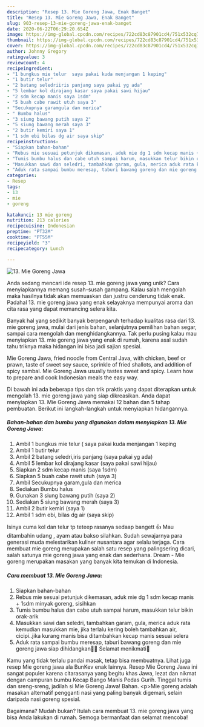 ```yaml
---
description: "Resep 13. Mie Goreng Jawa, Enak Banget"
title: "Resep 13. Mie Goreng Jawa, Enak Banget"
slug: 903-resep-13-mie-goreng-jawa-enak-banget
date: 2020-06-22T06:29:20.654Z
image: https://img-global.cpcdn.com/recipes/722cd83c87901cd4/751x532cq70/13-mie-goreng-jawa-foto-resep-utama.jpg
thumbnail: https://img-global.cpcdn.com/recipes/722cd83c87901cd4/751x532cq70/13-mie-goreng-jawa-foto-resep-utama.jpg
cover: https://img-global.cpcdn.com/recipes/722cd83c87901cd4/751x532cq70/13-mie-goreng-jawa-foto-resep-utama.jpg
author: Johnny Gregory
ratingvalue: 3
reviewcount: 4
recipeingredient:
- "1 bungkus mie telur  saya pakai kuda menjangan 1 keping"
- "1 butir telur"
- "2 batang seledriiris panjang saya pakai yg ada"
- "5 lembar kol dirajang kasar saya pakai sawi hijau"
- "2 sdm kecap manis saya 1sdm"
- "5 buah cabe rawit utuh saya 3"
- "Secukupnya garamgula dan merica"
- " Bumbu halus"
- "3 siung bawang putih saya 2"
- "5 siung bawang merah saya 3"
- "2 butir kemiri saya 1"
- "1 sdm ebi bilas dg air saya skip"
recipeinstructions:
- "Siapkan bahan-bahan"
- "Rebus mie sesuai petunjuk dikemasan, aduk mie dg 1 sdm kecap manis + 1sdm minyak goreng, sisihkan"
- "Tumis bumbu halus dan cabe utuh sampai harum, masukkan telur bikin orak-arik"
- "Masukkan sawi dan seledri, tambahkan garam, gula, merica aduk rata kemudian masukkan mie, jika terlalu kering boleh tambahkan air, cicipi..jika kurang manis bisa ditambahkan kecap manis sesuai selera"
- "Aduk rata sampai bumbu meresap, taburi bawang goreng dan mie goreng jawa siap dihidangkan🤤😍 Selamat menikmati🤩"
categories:
- Resep
tags:
- 13
- mie
- goreng

katakunci: 13 mie goreng 
nutrition: 213 calories
recipecuisine: Indonesian
preptime: "PT32M"
cooktime: "PT55M"
recipeyield: "3"
recipecategory: Lunch

---
```



![13. Mie Goreng Jawa](https://img-global.cpcdn.com/recipes/722cd83c87901cd4/751x532cq70/13-mie-goreng-jawa-foto-resep-utama.jpg)

Anda sedang mencari ide resep 13. mie goreng jawa yang unik? Cara menyiapkannya memang susah-susah gampang. Kalau salah mengolah maka hasilnya tidak akan memuaskan dan justru cenderung tidak enak. Padahal 13. mie goreng jawa yang enak selayaknya mempunyai aroma dan cita rasa yang dapat memancing selera kita.

Banyak hal yang sedikit banyak berpengaruh terhadap kualitas rasa dari 13. mie goreng jawa, mulai dari jenis bahan, selanjutnya pemilihan bahan segar, sampai cara mengolah dan menghidangkannya. Tak perlu pusing kalau mau menyiapkan 13. mie goreng jawa yang enak di rumah, karena asal sudah tahu triknya maka hidangan ini bisa jadi sajian spesial.

Mie Goreng Jawa, fried noodle from Central Java, with chicken, beef or prawn, taste of sweet soy sauce, sprinkle of fried shallots, and addition of spicy sambal. Mie Goreng Jawa usually tastes sweet and spicy. Learn how to prepare and cook Indonesian meals the easy way.


Di bawah ini ada beberapa tips dan trik praktis yang dapat diterapkan untuk mengolah 13. mie goreng jawa yang siap dikreasikan. Anda dapat menyiapkan 13. Mie Goreng Jawa memakai 12 bahan dan 5 tahap pembuatan. Berikut ini langkah-langkah untuk menyiapkan hidangannya.

<!--inarticleads1-->

##### Bahan-bahan dan bumbu yang digunakan dalam menyiapkan 13. Mie Goreng Jawa:

1. Ambil 1 bungkus mie telur ( saya pakai kuda menjangan 1 keping
1. Ambil 1 butir telur
1. Ambil 2 batang seledri,iris panjang (saya pakai yg ada)
1. Ambil 5 lembar kol dirajang kasar (saya pakai sawi hijau)
1. Siapkan 2 sdm kecap manis (saya 1sdm)
1. Siapkan 5 buah cabe rawit utuh (saya 3)
1. Ambil Secukupnya garam,gula dan merica
1. Sediakan  Bumbu halus
1. Gunakan 3 siung bawang putih (saya 2)
1. Sediakan 5 siung bawang merah (saya 3)
1. Ambil 2 butir kemiri (saya 1)
1. Ambil 1 sdm ebi, bilas dg air (saya skip)


Isinya cuma kol dan telur tp teteep rasanya sedaap bangett 👍 Mau ditambahin udang , ayam atau bakso silahkan. Sudah sewajarnya para generasi muda melestarikan kuliner nusantara agar selalu terjaga. Cara membuat mie goreng merupakan salah satu resep yang palingsering dicari, salah satunya mie goreng jawa yang enak dan sederhana. Dream - Mie goreng merupakan masakan yang banyak kita temukan di Indonesia. 

<!--inarticleads2-->

##### Cara membuat 13. Mie Goreng Jawa:

1. Siapkan bahan-bahan
1. Rebus mie sesuai petunjuk dikemasan, aduk mie dg 1 sdm kecap manis + 1sdm minyak goreng, sisihkan
1. Tumis bumbu halus dan cabe utuh sampai harum, masukkan telur bikin orak-arik
1. Masukkan sawi dan seledri, tambahkan garam, gula, merica aduk rata kemudian masukkan mie, jika terlalu kering boleh tambahkan air, cicipi..jika kurang manis bisa ditambahkan kecap manis sesuai selera
1. Aduk rata sampai bumbu meresap, taburi bawang goreng dan mie goreng jawa siap dihidangkan🤤😍 Selamat menikmati🤩


Kamu yang tidak terlalu pandai masak, tetap bisa membuatnya. Lihat juga resep Mie goreng jawa ala BunKev enak lainnya. Resep Mie Goreng Jawa ini sangat populer karena citarasanya yang begitu khas Jawa, lezat dan nikmat dengan campuran bumbu Kecap Bango Manis Pedas Gurih. Tinggal tumis dan sreng-sreng, jadilah si Mie Goreng Jawa! Bahan. &lt;p&gt;Mie goreng adalah masakan alternatif pengganti nasi yang paling banyak digemari, selain daripada nasi goreng spesial. 

Bagaimana? Mudah bukan? Itulah cara membuat 13. mie goreng jawa yang bisa Anda lakukan di rumah. Semoga bermanfaat dan selamat mencoba!
